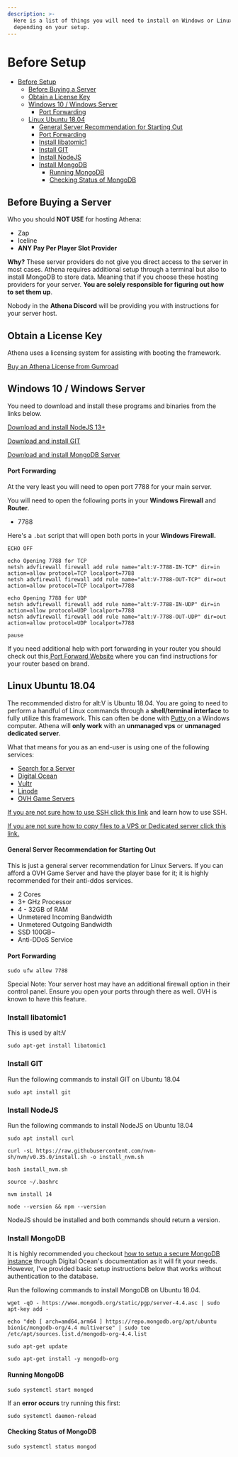 ```yaml
---
description: >-
  Here is a list of things you will need to install on Windows or Linux
  depending on your setup.
---
```


# Before Setup

- [Before Setup](#before-setup)
  - [Before Buying a Server](#before-buying-a-server)
  - [Obtain a License Key](#obtain-a-license-key)
  - [Windows 10 / Windows Server](#windows-10--windows-server)
      - [Port Forwarding](#port-forwarding)
  - [Linux Ubuntu 18.04](#linux-ubuntu-1804)
      - [General Server Recommendation for Starting Out](#general-server-recommendation-for-starting-out)
      - [Port Forwarding](#port-forwarding-1)
    - [Install libatomic1](#install-libatomic1)
    - [Install GIT](#install-git)
    - [Install NodeJS](#install-nodejs)
    - [Install MongoDB](#install-mongodb)
      - [Running MongoDB](#running-mongodb)
      - [Checking Status of MongoDB](#checking-status-of-mongodb)

## Before Buying a Server

Who you should **NOT USE** for hosting Athena:

* Zap
* Iceline
* **ANY Pay Per Player Slot Provider**

**Why?** These server providers do not give you direct access to the server in most cases. Athena requires additional setup through a terminal but also to install MongoDB to store data. Meaning that if you choose these hosting providers for your server. **You are solely responsible for figuring out how to set them up**.

Nobody in the **Athena Discord** will be providing you with instructions for your server host.

## Obtain a License Key

Athena uses a licensing system for assisting with booting the framework.

[Buy an Athena License from Gumroad](https://gumroad.com/products/SKpPN/)

## Windows 10 / Windows Server

You need to download and install these programs and binaries from the links below.

[Download and install NodeJS 13+](https://nodejs.org/en/download/)

[Download and install GIT](https://git-scm.com/downloads)

[Download and install MongoDB Server](https://www.mongodb.com/try/download/community)

#### Port Forwarding

At the very least you will need to open port 7788 for your main server.

You will need to open the following ports in your **Windows Firewall** and **Router**.

* 7788

Here's a `.bat` script that will open both ports in your **Windows Firewall.**

```text
ECHO OFF

echo Opening 7788 for TCP
netsh advfirewall firewall add rule name="alt:V-7788-IN-TCP" dir=in action=allow protocol=TCP localport=7788
netsh advfirewall firewall add rule name="alt:V-7788-OUT-TCP" dir=out action=allow protocol=TCP localport=7788

echo Opening 7788 for UDP
netsh advfirewall firewall add rule name="alt:V-7788-IN-UDP" dir=in action=allow protocol=UDP localport=7788
netsh advfirewall firewall add rule name="alt:V-7788-OUT-UDP" dir=out action=allow protocol=UDP localport=7788

pause
```

If you need additional help with port forwarding in your router you should check out this[ Port Forward Website](https://portforward.com/router.htm) where you can find instructions for your router based on brand.

## Linux Ubuntu 18.04

The recommended distro for alt:V is Ubuntu 18.04. You are going to need to perform a handful of Linux commands through a **shell/terminal interface** to fully utilize this framework. This can often be done with [Putty ](https://www.chiark.greenend.org.uk/~sgtatham/putty/latest.html)on a Windows computer. Athena will **only work** with an **unmanaged vps** or **unmanaged dedicated server**.

What that means for you as an end-user is using one of the following services:

* [Search for a Server](https://www.serverhunter.com/?search=III-WKN-HCH)
* [Digital Ocean](https://m.do.co/c/0a2a8f925176)
* [Vultr](https://www.vultr.com/?ref=8765742)
* [Linode](https://www.linode.com/?r=c47f0e725298f2f75972a9750cedb2e0decc3046)
* [OVH Game Servers](https://us.ovhcloud.com/bare-metal/game/prices/)

[If you are not sure how to use SSH click this link](https://www.youtube.com/watch?v=pWDHUlvcAsg) and learn how to use SSH.

[If you are not sure how to copy files to a VPS or Dedicated server click this link.](https://www.youtube.com/watch?v=w1Tqr7Wk5aU)

#### General Server Recommendation for Starting Out

This is just a general server recommendation for Linux Servers. If you can afford a OVH Game Server and have the player base for it; it is highly recommended for their anti-ddos services.

* 2 Cores
* 3+ GHz Processor
* 4 - 32GB of RAM
* Unmetered Incoming Bandwidth
* Unmetered Outgoing Bandwidth
* SSD 100GB~
* Anti-DDoS Service

#### Port Forwarding

```text
sudo ufw allow 7788
```

Special Note: Your server host may have an additional firewall option in their control panel. Ensure you open your ports through there as well. OVH is known to have this feature.

### Install libatomic1

This is used by alt:V

```text
sudo apt-get install libatomic1
```

### Install GIT

Run the following commands to install GIT on Ubuntu 18.04

```text
sudo apt install git
```

### Install NodeJS

Run the following commands to install NodeJS on Ubuntu 18.04

```text
sudo apt install curl
```

```text
curl -sL https://raw.githubusercontent.com/nvm-sh/nvm/v0.35.0/install.sh -o install_nvm.sh
```

```text
bash install_nvm.sh
```

```text
source ~/.bashrc
```

```text
nvm install 14
```

```text
node --version && npm --version
```

NodeJS should be installed and both commands should return a version.

### Install MongoDB

It is highly recommended you checkout [how to setup a secure MongoDB instance](https://www.digitalocean.com/community/tutorials/how-to-install-and-secure-mongodb-on-ubuntu-16-04) through Digital Ocean's documentation as it will fit your needs. However, I've provided basic setup instructions below that works without authentication to the database.

Run the following commands to install MongoDB on Ubuntu 18.04.

```text
wget -qO - https://www.mongodb.org/static/pgp/server-4.4.asc | sudo apt-key add -
```

```text
echo "deb [ arch=amd64,arm64 ] https://repo.mongodb.org/apt/ubuntu bionic/mongodb-org/4.4 multiverse" | sudo tee /etc/apt/sources.list.d/mongodb-org-4.4.list
```

```text
sudo apt-get update
```

```text
sudo apt-get install -y mongodb-org
```

#### Running MongoDB

```text
sudo systemctl start mongod
```

If an **error occurs** try running this first:

```text
sudo systemctl daemon-reload
```

#### Checking Status of MongoDB

```text
sudo systemctl status mongod
```

